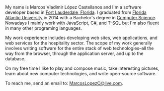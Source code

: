 My name is Marcos Vladimir López Castellanos and I'm a software developer based in [Fort Lauderdale, Florida][wiki_fort_lauderdale].
I graduated from [Florida Atlantic University][wiki_fau] in 2014 with a Bachelor's degree in [Computer Science][fau_computer_science].
Nowadays I mainly work with JavaScript, C#, and T-SQL but I'm also fluent in many other programing languages.

My work experience includes developing web sites, web applications, and web services for the hospitality sector.
The scope of my work generally involves writing software for the entire stack of web technologies–all the way from the browser, through the application server, and up to the database.

On my free time I like to play and compose music, take interesting pictures, learn about new computer technologies, and write open-source software.

To reach me, send an email to: [MarcosLopezC@live.com](mailto:marcoslopezc@live.com).

[wiki_fort_lauderdale]: https://en.wikipedia.org/wiki/Fort_Lauderdale,_Florida
[wiki_fau]: https://en.wikipedia.org/wiki/Florida_Atlantic_University
[fau_computer_science]: http://www.ceecs.fau.edu/undergraduate/computer-science/
